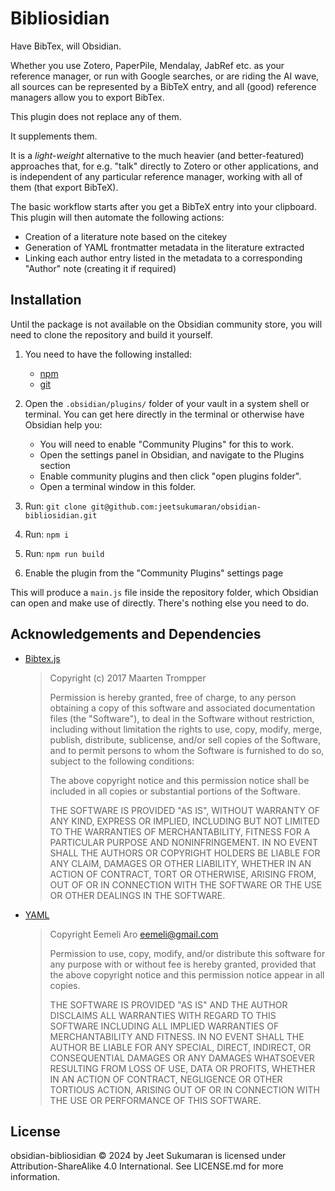 # Bibliosidian

Have BibTex, will Obsidian.

Whether you use Zotero, PaperPile, Mendalay, JabRef etc. as your reference manager, or run with Google searches, or are riding the AI wave, all sources can be represented by a BibTeX entry, and all (good) reference managers allow you to export BibTex.

This plugin does not replace any of them.

It supplements them.

It is a *light-weight* alternative to the much heavier (and better-featured) approaches that, for e.g. "talk" directly to Zotero or other applications, and is independent of any particular reference manager, working with all of them (that export BibTeX).

The basic workflow starts after you get a BibTeX entry into your clipboard.
This plugin will then automate the following actions:

- Creation of a literature note based on the citekey
- Generation of YAML frontmatter metadata in the literature extracted
- Linking each author entry listed in the metadata to a corresponding "Author" note (creating it if required)

## Installation

Until the package is not available on the Obsidian community store, you will need
to clone the repository and build it yourself.

1. You need to have the following installed:

    - [npm](https://www.npmjs.com/)
    - [git](https://git-scm.com/)

2. Open the `.obsidian/plugins/` folder of your vault in a system shell or terminal.
   You can get here directly in the terminal or otherwise have Obsidian help you:
	- You will need to enable "Community Plugins" for this to work.
	- Open the settings panel in Obsidian, and navigate to the Plugins section
	- Enable community plugins and then click "open plugins folder".
	- Open a terminal window in this folder.
3. Run: `git clone git@github.com:jeetsukumaran/obsidian-bibliosidian.git`
4. Run: `npm i`
5. Run: `npm run build`
6. Enable the plugin from the "Community Plugins" settings page

This will produce a `main.js` file inside the repository folder, which Obsidian can open and make use of directly.
There's nothing else you need to do.

## Acknowledgements and Dependencies

- [Bibtex.js](https://github.com/digitalheir/bibtex-js)

    > Copyright (c) 2017 Maarten Trompper
    >
    > Permission is hereby granted, free of charge, to any person obtaining a copy
    > of this software and associated documentation files (the "Software"), to deal
    > in the Software without restriction, including without limitation the rights
    > to use, copy, modify, merge, publish, distribute, sublicense, and/or sell
    > copies of the Software, and to permit persons to whom the Software is
    > furnished to do so, subject to the following conditions:
    >
    > The above copyright notice and this permission notice shall be included in all
    > copies or substantial portions of the Software.
    >
    > THE SOFTWARE IS PROVIDED "AS IS", WITHOUT WARRANTY OF ANY KIND, EXPRESS OR
    > IMPLIED, INCLUDING BUT NOT LIMITED TO THE WARRANTIES OF MERCHANTABILITY,
    > FITNESS FOR A PARTICULAR PURPOSE AND NONINFRINGEMENT. IN NO EVENT SHALL THE
    > AUTHORS OR COPYRIGHT HOLDERS BE LIABLE FOR ANY CLAIM, DAMAGES OR OTHER
    > LIABILITY, WHETHER IN AN ACTION OF CONTRACT, TORT OR OTHERWISE, ARISING FROM,
    > OUT OF OR IN CONNECTION WITH THE SOFTWARE OR THE USE OR OTHER DEALINGS IN THE
    > SOFTWARE.

- [YAML](https://github.com/eemeli/yaml)

    > Copyright Eemeli Aro <eemeli@gmail.com>
    >
    > Permission to use, copy, modify, and/or distribute this software for any purpose
    > with or without fee is hereby granted, provided that the above copyright notice
    > and this permission notice appear in all copies.
    >
    > THE SOFTWARE IS PROVIDED "AS IS" AND THE AUTHOR DISCLAIMS ALL WARRANTIES WITH
    > REGARD TO THIS SOFTWARE INCLUDING ALL IMPLIED WARRANTIES OF MERCHANTABILITY AND
    > FITNESS. IN NO EVENT SHALL THE AUTHOR BE LIABLE FOR ANY SPECIAL, DIRECT,
    > INDIRECT, OR CONSEQUENTIAL DAMAGES OR ANY DAMAGES WHATSOEVER RESULTING FROM LOSS
    > OF USE, DATA OR PROFITS, WHETHER IN AN ACTION OF CONTRACT, NEGLIGENCE OR OTHER
    > TORTIOUS ACTION, ARISING OUT OF OR IN CONNECTION WITH THE USE OR PERFORMANCE OF
    > THIS SOFTWARE.

## License

obsidian-bibliosidian © 2024 by Jeet Sukumaran is licensed under Attribution-ShareAlike 4.0 International.
See LICENSE.md for more information.
